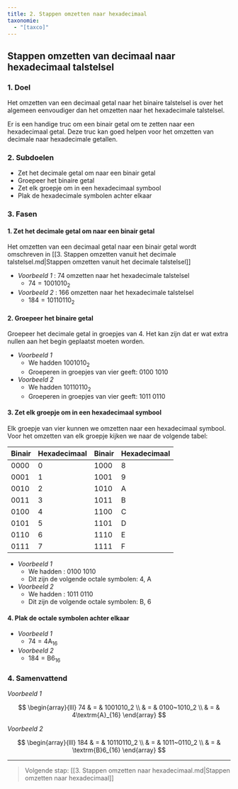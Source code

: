 ```yaml
---
title: 2. Stappen omzetten naar hexadecimaal
taxonomie:
  - "[taxco]"
---
```


## Stappen omzetten van decimaal naar hexadecimaal talstelsel

### 1. Doel

Het omzetten van een decimaal getal naar het binaire talstelsel is
over het algemeen eenvoudiger dan het omzetten naar het hexadecimale
talstelsel.

Er is een handige truc om een binair getal om te zetten
naar een hexadecimaal getal. Deze truc kan goed helpen voor het omzetten van
decimale naar hexadecimale getallen.

### 2. Subdoelen

- Zet het decimale getal om naar een binair getal
- Groepeer het binaire getal
- Zet elk groepje om in een hexadecimaal symbool
- Plak de hexadecimale symbolen achter elkaar

### 3. Fasen

#### 1. Zet het decimale getal om naar een binair getal

Het omzetten van een decimaal getal naar een binair getal wordt omschreven in [[3. Stappen omzetten vanuit het decimale talstelsel.md|Stappen omzetten vanuit het decimale talstelsel]]

- *Voorbeeld 1* : 74 omzetten naar het hexadecimale talstelsel
  - $74 = 1001010_2$
- *Voorbeeld 2* : 166 omzetten naar het hexadecimale talstelsel
  - $184=10110110_2$

#### 2. Groepeer het binaire getal

Groepeer het decimale getal in groepjes van 4. Het kan zijn dat er wat
extra nullen aan het begin geplaatst moeten worden.

- *Voorbeeld 1*
  - We hadden $1001010_2$
  - Groeperen in groepjes van vier geeft: $0100~1010$
- *Voorbeeld 2*
  - We hadden $10110110_2$
  - Groeperen in groepjes van vier geeft: $1011~0110$

#### 3. Zet elk groepje om in een hexadecimaal symbool

Elk groepje van vier kunnen we omzetten naar een hexadecimaal symbool.
Voor het omzetten van elk groepje kijken we naar de volgende tabel:

| Binair | Hexadecimaal | Binair | Hexadecimaal |
| - | - | - | - |
| 0000 | 0 | 1000 | 8 | 
| 0001 | 1 | 1001 | 9 | 
| 0010 | 2 | 1010 | A | 
| 0011 | 3 | 1011 | B | 
| 0100 | 4 | 1100 | C | 
| 0101 | 5 | 1101 | D | 
| 0110 | 6 | 1110 | E | 
| 0111 | 7 | 1111 | F | 

- *Voorbeeld 1*
  - We hadden : $0100~1010$
  - Dit zijn de volgende octale symbolen: 4, A
- *Voorbeeld 2*
  - We hadden : $1011~0110$
  - Dit zijn de volgende octale symbolen: B, 6

#### 4. Plak de octale symbolen achter elkaar

- *Voorbeeld 1*
  - $74=4\textrm{A}_{16}$
- *Voorbeeld 2*
  - $184 = \textrm{B}6_{16}$

### 4. Samenvattend

*Voorbeeld 1*

$$
\begin{array}{lll}
74 & = & 1001010_2 \\
    & = & 0100~1010_2 \\
    & = & 4\textrm{A}_{16}
\end{array}
$$

*Voorbeeld 2*

$$
\begin{array}{lll}
184 & = & 10110110_2 \\
    & = & 1011~0110_2 \\
    & = & \textrm{B}6_{16}
\end{array}
$$

---

> Volgende stap: [[3. Stappen omzetten naar hexadecimaal.md|Stappen omzetten naar hexadecimaal]]
